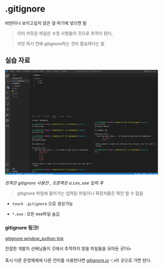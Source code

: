 # .gitignore

비번이나 보이고싶지 않은 걸 여기에 넣으면 됨



> 이미 커밋된 파일은 수정 사항들이 깃으로 추적이 된다,
>
> 커밋 하기 전에 gitignore하는 것이 중요하다는 말

## 실습 자료

![image-20220706164927618-16570937851801](gitignore_st.assets/image-20220706164927618-16570937851801.png)



*왼쪽은 gitignore 사용전 , 오른쪽은 a.csv,.exe 입력 후*

>gitignore 파일에 들어가는 입력된 파일이나 확장자들은 확인 할 수 없음

- `touch .gitignore` 으로 생성가능

- `*.exe` : 모든 exe파일 숨김



### gitignore 링크!

[gitignore window_python link](https://www.toptal.com/developers/gitignore/api/windows,python)

친절한 개발자 선배님들이 깃에서 추적하지 않을 파일들을 모아둔 곳!!👍



혹시 다른 운영체제에 다른 언어를 사용한다면 [gitignore.io](https://www.toptal.com/developers/gitignore) 👈이 곳으로 가면 된다.



